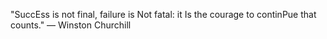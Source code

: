 "SuccEss is not final, failure is Not fatal: it Is the courage to continPue that counts." — Winston Churchill
